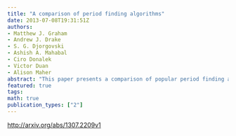 ```yaml
---
title: "A comparison of period finding algorithms"
date: 2013-07-08T19:31:51Z
authors:
- Matthew J. Graham
- Andrew J. Drake
- S. G. Djorgovski
- Ashish A. Mahabal
- Ciro Donalek
- Victor Duan
- Alison Maher
abstract: "This paper presents a comparison of popular period finding algorithms applied to the light curves of variable stars from the Catalina Real-time Transient Survey (CRTS), MACHO and ASAS data sets. We analyze the accuracy of the methods against magnitude, sampling rates, quoted period, quality measures (signal-to-noise and number of observations), variability, and object classes. We find that measure of dispersion-based techniques - analysis-of-variance with harmonics and conditional entropy - consistently give the best results but there are clear dependencies on object class and light curve quality. Period aliasing and identifying a period harmonic also remain significant issues. We consider the performance of the algorithms and show that a new conditional entropy-based algorithm is the most optimal in terms of completeness and speed. We also consider a simple ensemble approach and find that it performs no better than individual algorithms."
featured: true
tags:
math: true
publication_types: ["2"]
---
```

http://arxiv.org/abs/1307.2209v1
